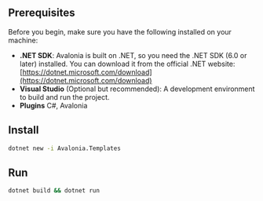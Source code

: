 ## Prerequisites

Before you begin, make sure you have the following installed on your machine:

- **.NET SDK**: Avalonia is built on .NET, so you need the .NET SDK (6.0 or later) installed. You can download it from the official .NET website: [https://dotnet.microsoft.com/download](https://dotnet.microsoft.com/download)
- **Visual Studio** (Optional but recommended): A development environment to build and run the project.
- **Plugins** C#, Avalonia

## Install
```bash
dotnet new -i Avalonia.Templates
```
## Run
```bash 
dotnet build && dotnet run
```
